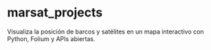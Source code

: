 # marsat_projects
Visualiza la posición de barcos y satélites en un mapa interactivo con Python, Folium y APIs abiertas.
